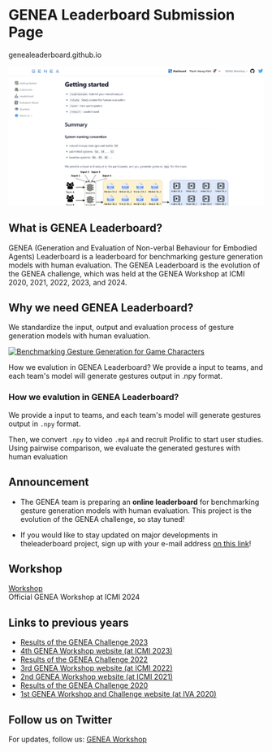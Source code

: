 # GENEA Leaderboard Submission Page

genealeaderboard.github.io

![image](./image.png)

## What is GENEA Leaderboard?

GENEA (Generation and Evaluation of Non-verbal Behaviour for Embodied Agents) Leaderboard is a leaderboard for benchmarking gesture generation models with human evaluation. The GENEA Leaderboard is the evolution of the GENEA challenge, which was held at the GENEA Workshop at ICMI 2020, 2021, 2022, 2023, and 2024.

## Why we need GENEA Leaderboard?

We standardize the input, output and evaluation process of gesture generation models with human evaluation.

[![Benchmarking Gesture Generation for Game Characters](https://img.youtube.com/vi/w-lxvddiGVc/0.jpg)](https://www.youtube.com/watch?v=w-lxvddiGVc)


How we evalution in GENEA Leaderboard?
We provide a input to teams, and each team's model will generate gestures output in .npy format.

### How we evalution in GENEA Leaderboard?

We provide a input to teams, and each team's model will generate gestures output in `.npy` format.

Then, we convert `.npy` to video `.mp4` and recruit Prolific to start user studies.
Using pairwise comparison, we evaluate the generated gestures with human evaluation

## Announcement

- The GENEA team is preparing an **online leaderboard** for benchmarking
  gesture generation models with human evaluation. This project is the evolution
  of the GENEA challenge, so stay tuned!

- If you would like to stay updated on major developments in theleaderboard project, sign up with your e-mail address [on this link](https://docs.google.com/forms/d/e/1FAIpQLSeiWKocndyCbUCBXF0vOBeX35AmiMufgX9r4oJQZ95PtHWsHg/viewform)!

## Workshop

[Workshop](https://genea-workshop.github.io/2024/workshop)  
Official GENEA Workshop at ICMI 2024

## Links to previous years

- [Results of the GENEA Challenge 2023](https://svito-zar.github.io/GENEAchallenge2023/)
- [4th GENEA Workshop website (at ICMI 2023)](https://genea-workshop.github.io/2023/)
- [Results of the GENEA Challenge 2022](https://youngwoo-yoon.github.io/GENEAchallenge2022/)
- [3rd GENEA Workshop website (at ICMI 2022)](https://genea-workshop.github.io/2022/)
- [2nd GENEA Workshop website (at ICMI 2021)](https://genea-workshop.github.io/2021/)
- [Results of the GENEA Challenge 2020](https://svito-zar.github.io/GENEAchallenge2020/)
- [1st GENEA Workshop and Challenge website (at IVA 2020)](https://genea-workshop.github.io/2020/)

## Follow us on Twitter

For updates, follow us: [GENEA Workshop](https://twitter.com/genea_workshop)
